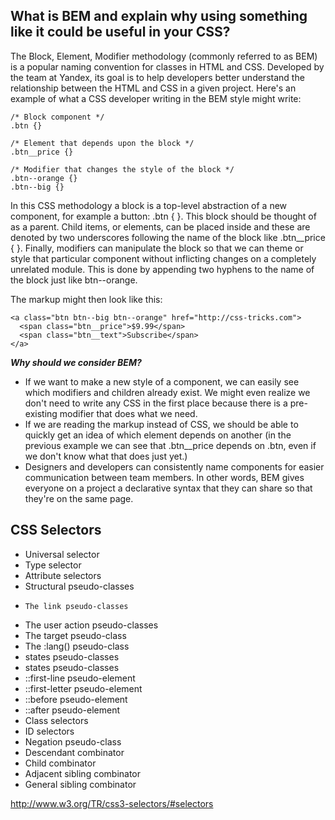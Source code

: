 ## What is BEM and explain why using something like it could be useful in your CSS?

The Block, Element, Modifier methodology (commonly referred to as BEM) is a popular naming convention for classes in HTML and CSS. Developed by the team at Yandex, its goal is to help developers better understand the relationship between the HTML and CSS in a given project.
Here's an example of what a CSS developer writing in the BEM style might write:
````
/* Block component */
.btn {}

/* Element that depends upon the block */ 
.btn__price {}

/* Modifier that changes the style of the block */
.btn--orange {} 
.btn--big {}
````
In this CSS methodology a block is a top-level abstraction of a new component, for example a button: .btn { }. This block should be thought of as a parent. Child items, or elements, can be placed inside and these are denoted by two underscores following the name of the block like .btn__price { }. Finally, modifiers can manipulate the block so that we can theme or style that particular component without inflicting changes on a completely unrelated module. This is done by appending two hyphens to the name of the block just like btn--orange.

The markup might then look like this:
````
<a class="btn btn--big btn--orange" href="http://css-tricks.com">
  <span class="btn__price">$9.99</span>
  <span class="btn__text">Subscribe</span>
</a>
````
***Why should we consider BEM?***

- If we want to make a new style of a component, we can easily see which modifiers and children already exist. We might even realize we don't need to write any CSS in the first place because there is a pre-existing modifier that does what we need.
- If we are reading the markup instead of CSS, we should be able to quickly get an idea of which element depends on another (in the previous example we can see that .btn__price depends on .btn, even if we don't know what that does just yet.)
- Designers and developers can consistently name components for easier communication between team members. In other words, BEM gives everyone on a project a declarative syntax that they can share so that they're on the same page.

## CSS Selectors
- 	Universal selector
- 	Type selector
- 	Attribute selectors
- 	Structural pseudo-classes
-	  The link pseudo-classes
-   The user action pseudo-classes
- The target pseudo-class	
- The :lang() pseudo-class	
- states pseudo-classes	
- states pseudo-classes	
- ::first-line pseudo-element	
- ::first-letter pseudo-element	
- ::before pseudo-element	
- ::after pseudo-element
- Class selectors	
- ID selectors	
- Negation pseudo-class	
- Descendant combinator	
- Child combinator	
- Adjacent sibling combinator	
- General sibling combinator	

http://www.w3.org/TR/css3-selectors/#selectors
